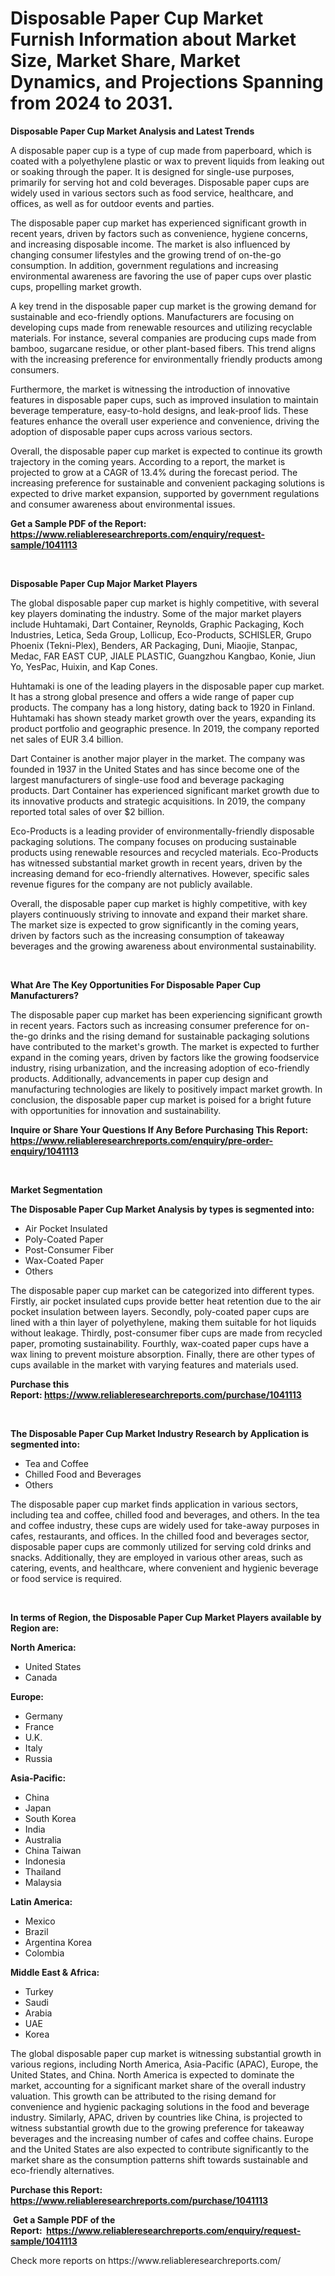 <p><h1>Disposable Paper Cup Market Furnish Information about Market Size, Market Share, Market Dynamics, and Projections Spanning from 2024 to 2031.</h1></p><p><strong>Disposable Paper Cup Market Analysis and Latest Trends</strong></p>
<p><p>A disposable paper cup is a type of cup made from paperboard, which is coated with a polyethylene plastic or wax to prevent liquids from leaking out or soaking through the paper. It is designed for single-use purposes, primarily for serving hot and cold beverages. Disposable paper cups are widely used in various sectors such as food service, healthcare, and offices, as well as for outdoor events and parties.</p><p>The disposable paper cup market has experienced significant growth in recent years, driven by factors such as convenience, hygiene concerns, and increasing disposable income. The market is also influenced by changing consumer lifestyles and the growing trend of on-the-go consumption. In addition, government regulations and increasing environmental awareness are favoring the use of paper cups over plastic cups, propelling market growth.</p><p>A key trend in the disposable paper cup market is the growing demand for sustainable and eco-friendly options. Manufacturers are focusing on developing cups made from renewable resources and utilizing recyclable materials. For instance, several companies are producing cups made from bamboo, sugarcane residue, or other plant-based fibers. This trend aligns with the increasing preference for environmentally friendly products among consumers.</p><p>Furthermore, the market is witnessing the introduction of innovative features in disposable paper cups, such as improved insulation to maintain beverage temperature, easy-to-hold designs, and leak-proof lids. These features enhance the overall user experience and convenience, driving the adoption of disposable paper cups across various sectors.</p><p>Overall, the disposable paper cup market is expected to continue its growth trajectory in the coming years. According to a report, the market is projected to grow at a CAGR of 13.4% during the forecast period. The increasing preference for sustainable and convenient packaging solutions is expected to drive market expansion, supported by government regulations and consumer awareness about environmental issues.</p></p>
<p><strong>Get a Sample PDF of the Report:&nbsp; <a href="https://www.reliableresearchreports.com/enquiry/request-sample/1041113">https://www.reliableresearchreports.com/enquiry/request-sample/1041113</a></strong></p>
<p>&nbsp;</p>
<p><strong>Disposable Paper Cup Major Market Players</strong></p>
<p><p>The global disposable paper cup market is highly competitive, with several key players dominating the industry. Some of the major market players include Huhtamaki, Dart Container, Reynolds, Graphic Packaging, Koch Industries, Letica, Seda Group, Lollicup, Eco-Products, SCHISLER, Grupo Phoenix (Tekni-Plex), Benders, AR Packaging, Duni, Miaojie, Stanpac, Medac, FAR EAST CUP, JIALE PLASTIC, Guangzhou Kangbao, Konie, Jiun Yo, YesPac, Huixin, and Kap Cones.</p><p>Huhtamaki is one of the leading players in the disposable paper cup market. It has a strong global presence and offers a wide range of paper cup products. The company has a long history, dating back to 1920 in Finland. Huhtamaki has shown steady market growth over the years, expanding its product portfolio and geographic presence. In 2019, the company reported net sales of EUR 3.4 billion.</p><p>Dart Container is another major player in the market. The company was founded in 1937 in the United States and has since become one of the largest manufacturers of single-use food and beverage packaging products. Dart Container has experienced significant market growth due to its innovative products and strategic acquisitions. In 2019, the company reported total sales of over $2 billion.</p><p>Eco-Products is a leading provider of environmentally-friendly disposable packaging solutions. The company focuses on producing sustainable products using renewable resources and recycled materials. Eco-Products has witnessed substantial market growth in recent years, driven by the increasing demand for eco-friendly alternatives. However, specific sales revenue figures for the company are not publicly available.</p><p>Overall, the disposable paper cup market is highly competitive, with key players continuously striving to innovate and expand their market share. The market size is expected to grow significantly in the coming years, driven by factors such as the increasing consumption of takeaway beverages and the growing awareness about environmental sustainability.</p></p>
<p>&nbsp;</p>
<p><strong>What Are The Key Opportunities For Disposable Paper Cup Manufacturers?</strong></p>
<p><p>The disposable paper cup market has been experiencing significant growth in recent years. Factors such as increasing consumer preference for on-the-go drinks and the rising demand for sustainable packaging solutions have contributed to the market's growth. The market is expected to further expand in the coming years, driven by factors like the growing foodservice industry, rising urbanization, and the increasing adoption of eco-friendly products. Additionally, advancements in paper cup design and manufacturing technologies are likely to positively impact market growth. In conclusion, the disposable paper cup market is poised for a bright future with opportunities for innovation and sustainability.</p></p>
<p><strong>Inquire or Share Your Questions If Any Before Purchasing This Report: <a href="https://www.reliableresearchreports.com/enquiry/pre-order-enquiry/1041113">https://www.reliableresearchreports.com/enquiry/pre-order-enquiry/1041113</a></strong></p>
<p>&nbsp;</p>
<p><strong>Market Segmentation</strong></p>
<p><strong>The Disposable Paper Cup Market Analysis by types is segmented into:</strong></p>
<p><ul><li>Air Pocket Insulated</li><li>Poly-Coated Paper</li><li>Post-Consumer Fiber</li><li>Wax-Coated Paper</li><li>Others</li></ul></p>
<p><p>The disposable paper cup market can be categorized into different types. Firstly, air pocket insulated cups provide better heat retention due to the air pocket insulation between layers. Secondly, poly-coated paper cups are lined with a thin layer of polyethylene, making them suitable for hot liquids without leakage. Thirdly, post-consumer fiber cups are made from recycled paper, promoting sustainability. Fourthly, wax-coated paper cups have a wax lining to prevent moisture absorption. Finally, there are other types of cups available in the market with varying features and materials used.</p></p>
<p><strong>Purchase this Report:&nbsp;<a href="https://www.reliableresearchreports.com/purchase/1041113">https://www.reliableresearchreports.com/purchase/1041113</a></strong></p>
<p>&nbsp;</p>
<p><strong>The Disposable Paper Cup Market Industry Research by Application is segmented into:</strong></p>
<p><ul><li>Tea and Coffee</li><li>Chilled Food and Beverages</li><li>Others</li></ul></p>
<p><p>The disposable paper cup market finds application in various sectors, including tea and coffee, chilled food and beverages, and others. In the tea and coffee industry, these cups are widely used for take-away purposes in cafes, restaurants, and offices. In the chilled food and beverages sector, disposable paper cups are commonly utilized for serving cold drinks and snacks. Additionally, they are employed in various other areas, such as catering, events, and healthcare, where convenient and hygienic beverage or food service is required.</p></p>
<p>&nbsp;</p>
<p><strong>In terms of Region, the Disposable Paper Cup Market Players available by Region are:</strong></p>
<p>
    <p> <strong> North America: </strong>
        <ul>
            <li>United States</li>
            <li>Canada</li>
        </ul>
        </p> 
    <p> <strong> Europe: </strong>
        <ul>
            <li>Germany</li>
            <li>France</li>
            <li>U.K.</li>
            <li>Italy</li>
            <li>Russia</li>
        </ul>
        </p> 
    <p> <strong> Asia-Pacific: </strong>
        <ul>
            <li>China</li>
            <li>Japan</li>
            <li>South Korea</li>
            <li>India</li>
            <li>Australia</li>
            <li>China Taiwan</li>
            <li>Indonesia</li>
            <li>Thailand</li>
            <li>Malaysia</li>
        </ul>
        </p> 
    <p> <strong> Latin America: </strong>
        <ul>
            <li>Mexico</li>
            <li>Brazil</li>
            <li>Argentina Korea</li>
            <li>Colombia</li>
        </ul>
        </p> 
    <p> <strong> Middle East & Africa: </strong>
        <ul>
            <li>Turkey</li>
            <li>Saudi</li>
            <li>Arabia</li>
            <li>UAE</li>
            <li>Korea</li>
        </ul>
    </p>
    </p>
<p><p>The global disposable paper cup market is witnessing substantial growth in various regions, including North America, Asia-Pacific (APAC), Europe, the United States, and China. North America is expected to dominate the market, accounting for a significant market share of the overall industry valuation. This growth can be attributed to the rising demand for convenience and hygienic packaging solutions in the food and beverage industry. Similarly, APAC, driven by countries like China, is projected to witness substantial growth due to the growing preference for takeaway beverages and the increasing number of cafes and coffee chains. Europe and the United States are also expected to contribute significantly to the market share as the consumption patterns shift towards sustainable and eco-friendly alternatives.</p></p>
<p><strong>Purchase this Report: <a href="https://www.reliableresearchreports.com/purchase/1041113">https://www.reliableresearchreports.com/purchase/1041113</a></strong></p>
<p>&nbsp;<strong>Get a Sample PDF of the Report:&nbsp;&nbsp;<a href="https://www.reliableresearchreports.com/enquiry/request-sample/1041113">https://www.reliableresearchreports.com/enquiry/request-sample/1041113</a></strong></p>
<p><strong></strong></p>
<p>Check more reports on https://www.reliableresearchreports.com/</p>